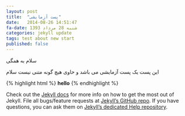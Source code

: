 ```yaml
---
layout: post
title:  "پست آزمایشی"
date:   2014-08-26 14:51:47
fa-date: شنبه 28 مرداد 1393
categories: jekyll update
tags: test about new start
published: false
---
```


سلام به همگی

این پست یک پست آزمایشی می باشد و حاوی هیچ گونه متنی نیست
سلام

{% highlight html %}
<b>hello</b>
{% endhighlight %}

Check out the [Jekyll docs][jekyll] for more info on how to get the most out of Jekyll. File all bugs/feature requests at [Jekyll’s GitHub repo][jekyll-gh]. If you have questions, you can ask them on [Jekyll’s dedicated Help repository][jekyll-help].

[jekyll]:      http://jekyllrb.com
[jekyll-gh]:   https://github.com/jekyll/jekyll
[jekyll-help]: https://github.com/jekyll/jekyll-help
